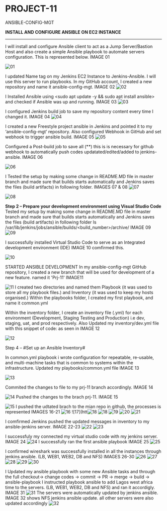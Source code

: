 # PROJECT-11
ANSIBLE-CONFIG-MGT


**INSTALL AND CONFIGURE ANSIBLE ON EC2 INSTANCE**
****
I will install and configure Ansible client to act as a Jump Server/Bastion Host and also create a simple Ansible playbook to automate servers configuration. This is represented below. IMAGE 01

![01](https://user-images.githubusercontent.com/91284177/148755626-c552ec4a-3d13-4abe-9e8b-e30f0ba48e69.png)

I updated Name tag on my Jenkins EC2 Instance to Jenkins-Ansible. I will use this server to run playbooks.
In my GitHub account, I created a new repository and name it ansible-config-mgt. IMAGE 02
![02](https://user-images.githubusercontent.com/91284177/148755963-db0713db-bea8-491e-b53e-71869470415c.png)


I Installed Ansible using <sudo apt update -y && sudo apt install ansible> and checked if Ansible was up and running. IMAGE 03
![03](https://user-images.githubusercontent.com/91284177/148756301-d2ba743b-0881-4aa3-ae02-d2706b536c6a.png)

I configured Jenkins build job to save my repository content every time I changed it. IMAGE 04
![04](https://user-images.githubusercontent.com/91284177/148756605-2ad971db-6797-4d9d-a01f-75f3aa9ba94d.png)

I created a new Freestyle project ansible in Jenkins and pointed it to my ‘ansible-config-mgt’ repository. Also configured Webhook in GitHub and set webhook to trigger ansible build. IMAGE 05
![05](https://user-images.githubusercontent.com/91284177/148756791-341b7149-a589-498b-ba89-c63aee85a982.png)


Configured a Post-build job to save all (**) this is is necessary for github webhook to automatically push codes updatated/edited/added to jenkins-ansible. IMAGE 06

![06](https://user-images.githubusercontent.com/91284177/148757348-17081525-0352-4ad4-bd31-4d5d12eefab8.png)

I Tested the setup by making some change in README.MD file in master branch and made sure that builds starts automatically and Jenkins saves the files (build artifacts) in following folder. IMAGES 07 & 08
![07](https://user-images.githubusercontent.com/91284177/148757574-d9b85903-5bcb-4012-963c-25401a920cfa.png)

![08](https://user-images.githubusercontent.com/91284177/148757553-15c419c2-065c-4b63-9748-291a539ef3dc.png)

**Step 2 – Prepare your development environment using Visual Studio Code**
Tested my setup by making some change in README.MD file in master branch and made sure that builds starts automatically and Jenkins saves the files (build artifacts) in following folder ls /var/lib/jenkins/jobs/ansible/builds/<build_number>/archive/ IMAGE 09
![09](https://user-images.githubusercontent.com/91284177/149334232-ae53c845-3019-4097-ae26-daf50aa277b5.png)

I successfully installed Virtual Studio Code to serve as an Integrated development environment (IDE)  IMAGE 10 comfirmed this.

![10](https://user-images.githubusercontent.com/91284177/149333901-a3f0587e-e079-4b88-a7c8-b27ea4ebfbde.png)

STARTED ANSIBLE DEVELOPMENT
In my ansible-config-mgt GitHub repository, I created a new branch that will be used for development of a new feature. named it 'Prj-11' IMAGE11

![11](https://user-images.githubusercontent.com/91284177/149837687-a2b94851-467c-4c61-a54b-7c6ed8650b06.png)
I created two directories and named them Playbook (it was used to store all my playbook files.) and Inventory (it was used to keep my hosts organised.)
Within the playbooks folder, I created my first playbook, and name it common.yml

Within the inventory folder, I create an inventory file (.yml) for each environment (Development, Staging Testing and Production) i.e dev, staging, uat, and prod respectively. Also Updated my inventory/dev.yml file with this snippet of code: as seen in IMAGE 12

![12](https://user-images.githubusercontent.com/91284177/149838491-8a8b3455-c792-4ad3-819e-f026b9c45715.png)

Step 4 – #Set up an Ansible Inventory#

In common.yml playbook i wrote configuration for repeatable, re-usable, and multi-machine tasks that is common to systems within the infrastructure. Updated my playbooks/common.yml file IMAGE 13

![13](https://user-images.githubusercontent.com/91284177/149839450-6a257263-3111-4ac1-b46e-76651fe469dc.png)

Commited the changes to file to my prj-11 branch accordingly. IMAGE 14

![14](https://user-images.githubusercontent.com/91284177/149839524-c62a17a4-f905-436c-afd1-26fef6df162a.png)
Pushed the changes to the brach prj-11. IMAGE 15

![15](https://user-images.githubusercontent.com/91284177/149939384-fb99d127-880a-4fbb-9836-6f4f7ee8a1c0.png)
I pushed the udtated brach to the mian repo in github, the processes is represented IMAGES 16-21
![16](https://user-images.githubusercontent.com/91284177/149974976-b6baa192-6edd-45b3-ad76-64f3cefc562f.png)
![17](htt![18](https://user-images.githubusercontent.com/91284177/149975040-12908189-7b22-4ef6-8f22-bc2b6cf141df.png)
![18](https://user-images.githubusercontent.com/91284177/149975075-153d519a-0dd6-4c6a-bd4b-240e8bbbcbbc.png)
![19](https://user-images.githubusercontent.com/91284177/149975118-47d712d7-1def-4633-833a-88cad0ecb904.png)
![20](https://user-images.githubusercontent.com/91284177/149975147-b9011f5f-4028-409a-ac41-8ff25e459f3a.png)
![21](https://user-images.githubusercontent.com/91284177/149975173-48d754da-dbc8-4afe-9ede-3aa48b978d7f.png)

I comfirmed Jenkins pushed the updated messages in inventory to my ansible-jenkins server. IMAGE 22-23
![22](https://user-images.githubusercontent.com/91284177/149975667-b355ca21-5c8d-4a8e-ba33-2af68de48a6a.png)
![23](https://user-images.githubusercontent.com/91284177/149975720-a7dfbe31-51cc-4f41-b293-8db05743757e.png)

I successfuly my connected my virtual studio code with my jenkins server. IMAGE 24 
![24](https://user-images.githubusercontent.com/91284177/151419739-12654305-eedd-4179-a70a-d70d57cb9a72.png)
I successfully ran the first ansible playbook IMAGE 25
![25](https://user-images.githubusercontent.com/91284177/151420125-bc9a341c-22ff-45d4-a984-14f90222a2db.png)


I confirmed wireshark was successfully installed in all the instances through jenkins ansible. (LB, WEB1, WEB2, DB and NFS) IMAGES 26-30
![26](https://user-images.githubusercontent.com/91284177/151420423-f7679ba2-c2c8-4d96-932c-10514af3f6eb.png)
![27](https://user-images.githubusercontent.com/91284177/151420432-a79f4140-4c24-4329-9827-25010b115d16.png)
![28](https://user-images.githubusercontent.com/91284177/151420437-22920c3d-6825-4165-9f07-ab8ce1b2b089.png)
![29](https://user-images.githubusercontent.com/91284177/151420444-195377b1-c94f-4cf6-a534-1843a11f91ef.png)
![30](https://user-images.githubusercontent.com/91284177/151420456-d950c3c2-45a6-4080-bcd3-c80413fadfb6.png)

I Updated my ansible playbook with some new Ansible tasks and through the full checkout-> change codes -> commit -> PR -> merge -> build -> ansible-playbook
I instructed playbook ansible to add Lagos west africa time to the servers. (LB, WEB1, WEB2, DB and NFS) and ran it accordigly. IMAGE 31
![31](https://user-images.githubusercontent.com/91284177/151421266-c58a6948-48ed-4614-aa71-cf029f9d820e.png)
The servers were automatically updated by jenkins ansible. IMAGE 32 shows NFS jenkins ansible update. all other servers were also updated accordingly
![32](https://user-images.githubusercontent.com/91284177/151421546-c0fb48df-3a77-4596-a176-0a49d6a8b016.png)







